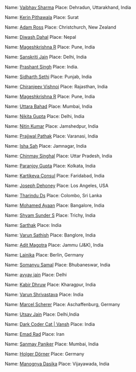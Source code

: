 
Name: [Vaibhav Sharma](https://github.com/AlphaVS-76)
Place: Dehradun, Uttarakhand, India

Name: [Kerin Pithawala](https://github.com/KerinPithawala)
Place: Surat

Name: [Adam Ross](https://github.com/R055A)
Place: Christchurch, New Zealand

Name: [Diwash Dahal](https://github.com/diwash007)
Place: Nepal

Name: [Mageshkrishna R](https://github.com/silicolicious)
Place: Pune, India

Name:  [Sanskriti Jain](https://github.com/sans2001)
Place: Delhi, India

Name: [Prashant Singh](https://github.com/EitoZX/)
Place: India.

Name: [Sidharth Sethi](https://github.com/TechSpiritSS)
Place: Punjab, India

Name: [Chiranjeev Vishnoi](https://github.com/Chiranjeev-droid)
Place: Rajasthan, India

Name: [Mageshkrishna R](https://github.com/silicolicious)
Place: Pune, India

Name: [Uttara Bahad](https://github.com/uttarabahad)
Place: Mumbai, India

Name: [Nikita Gupta](https://github.com/NikitaGupta16)
Place: Delhi, India

Name: [Nitin Kumar](https://github.com/nitinkumar30)
Place: Jamshedpur, India

Name: [Prajjwal Pathak](https://github.com/pyguru123)
Place: Varanasi, India

Name: [Isha Sah](https://github.com/IshaSah)
Place: Jamnagar, India

Name: [Chinmay Singhal](https://github.com/SinghalChinmay)
Place: Uttar Pradesh, India

Name: [Paranjoy Gupta](https://github.com/ParanjoyG)
Place: Kolkata, India

Name: [Kartikeya Consul](https://github.com/Karssido)
Place: Faridabad, India

Name: [Joseph Dehoney](https://github.com/jodahoney)
Place: Los Angeles, USA

Name: [Tharindu Ds](https://github.com/mr-desilva)
Place: Colombo, Sri Lanka

Name: [Mohamed Ayaan](https://github.com/Mohamed-Ayaan358)
Place: Bangalore, India

Name: [Shyam Sunder S](https://github.com/ShyamSunder149)
Place: Trichy, India

Name: [Sarthak](https://github.com/kahtras665)
Place: India

Name: [Varun Sathish](https://github.com/varun0308)
Place: Banglore, India

Name: [Adit Magotra](https://github.com/AlphaLaser)
Place: Jammu (J&K), India

Name: [Lainika](https://github.com/Lainika)
Place: Berlin, Germany

Name: [Somanyu Samal](https://github.com/Somanyu)
Place: Bhubaneswar, India

Name: [avyay jain](https://github.com/avyayjain)
Place: Delhi

Name: [Kabir Dhruw](https://github.com/Kiinitix)
Place: Kharagpur, India

Name: [Varun Shrivastava](https://github.com/Varun270)
Place: India

Name: [Marcel Scherer](https://github.com/Marcelscherer)
Place: Aschaffenburg, Germany

Name: [Utsav Jain](https://github.com/utsav7011)
Place: Delhi,India

Name: [Dark Coder Cat | Vansh](http://github.com/dark-coder-cat)
Place: India

Name: [Emad Rad](https://github.com/codewithemad)
Place: Iran

Name: [Sanmay Paniker](https://github.com/soupierbucket)
Place: Mumbai, India

Name: [Holger Dörner](https://github.com/HolgerDoerner)
Place: Germany

Name: [Manognya Dasika](https://github.com/manognyaa)
Place: Vijayawada, India

